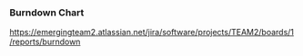 
### Burndown Chart
https://emergingteam2.atlassian.net/jira/software/projects/TEAM2/boards/1/reports/burndown
